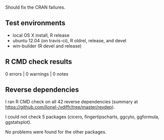 
Should fix the CRAN failures.


## Test environments

* local OS X install, R release
* ubuntu 12.04 (on travis-ci), R oldrel, release, and devel
* win-builder (R devel and release)


## R CMD check results

0 errors | 0 warnings | 0 notes


## Reverse dependencies

I ran R CMD check on all 42 reverse dependencies (summary at
https://github.com/lionel-/vdiffr/tree/master/revdep).

I could not check 5 packages (cicero, fingertipscharts, ggcyto, ggformula, ggstatsplot).

No problems were found for the other packages.
